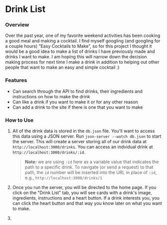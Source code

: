 # Drink List

### Overview

Over the past year, one of my favorite weekend activities has been cooking a good meal and making a cocktail. I find myself googling (and googling for a couple hours) "Easy Cocktails to Make", so for this project I thought it would be a good idea to make a list of drinks I have previously made and drinks I want to make. I am hoping this will narrow down the decision making process for next time I make a drink in addition to helping out other people that want to make an easy and simple cocktail :)

### Features
- Can search through the API to find drinks, their ingredients and instructions on how to make the drink
- Can like a drink if you want to make it or for any other reason
- Can add a drink to the site if there is one that you want to make 

### How to Use

1. All of the drink data is stored in the `db.json` file. You'll want to access this
data using a JSON server. Run `json-server --watch db.json` to start the server. This will create a server storing all of our drink data at `http://localhost:3000/drinks`. You can access an indvidual drink at `http://localhost:3000/drinks/:id`.

    > **Note:** we are using `:id` here as a variable value that indicates the path
    > to a specific drink. To navigate (or send a request) to that path, the `id`
    > number will be inserted into the URL in place of `:id`, e.g.,
    > `http://localhost:3000/drinks/1`

2. Once you run the server, you will be directed to the home page. If you click on the "Drink List" tab, you will see cards with a drink's image, ingredients, instructions and a heart button. If a drink interests you, you can click the heart button and that way you know later on what you want to make.

3. 